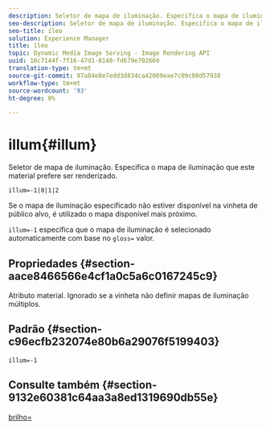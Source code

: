 ```yaml
---
description: Seletor de mapa de iluminação. Especifica o mapa de iluminação que este material prefere ser renderizado.
seo-description: Seletor de mapa de iluminação. Especifica o mapa de iluminação que este material prefere ser renderizado.
seo-title: íleo
solution: Experience Manager
title: íleo
topic: Dynamic Media Image Serving - Image Rendering API
uuid: 16c7144f-7f16-47d1-8140-fd679e702660
translation-type: tm+mt
source-git-commit: 97a84e8e7edd3d834ca42069eae7c09c00d57938
workflow-type: tm+mt
source-wordcount: '93'
ht-degree: 0%

---
```



# illum{#illum}

Seletor de mapa de iluminação. Especifica o mapa de iluminação que este material prefere ser renderizado.

`illum=-1|0|1|2`

Se o mapa de iluminação especificado não estiver disponível na vinheta de público alvo, é utilizado o mapa disponível mais próximo.

`illum=-1` especifica que o mapa de iluminação é selecionado automaticamente com base no  `gloss=` valor.

## Propriedades {#section-aace8466566e4cf1a0c5a6c0167245c9}

Atributo material. Ignorado se a vinheta não definir mapas de iluminação múltiplos.

## Padrão {#section-c96ecfb232074e80b6a29076f5199403}

`illum=-1`

## Consulte também {#section-9132e60381c64aa3a8ed1319690db55e}

[brilho=](../../../../../ir-api/http-protocol/image-rendering-api-ref/c-ir-http-protocol-ref/c-ir-http-protocol-command-reference/r-ir-http-gloss.md#reference-325aef2ee51e4e1584a06047427340ca)
